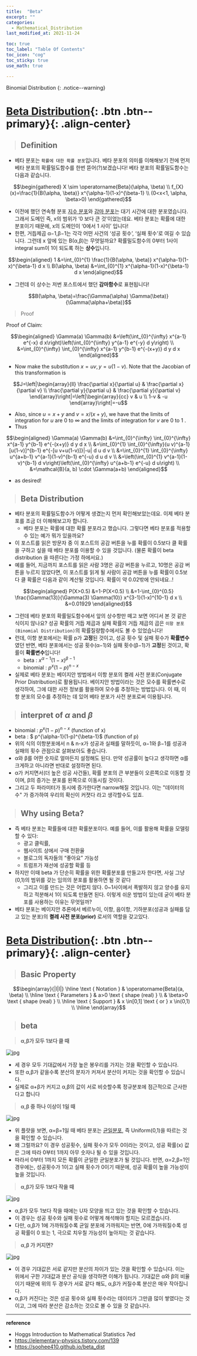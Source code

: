```yaml
---
title:  "Beta"
excerpt: ""
categories:
  - Mathematical_Distribution
last_modified_at: 2021-11-24

toc: true
toc_label: "Table Of Contents"
toc_icon: "cog"
toc_sticky: true
use_math: true

---
```


 Binomial Distribution
{: .notice--warning}

# [Beta Distribution](#link){: .btn .btn--primary}{: .align-center}

> ## Definition

- 베타 분포는 `확률에 대한 확률 분포`입니다. 베타 분포의 의미를 이해해보기 전에 먼저 베타 분포의 확률밀도함수를 한번 뜯어(?)보겠습니다! 베타 분포의 확률밀도함수는 다음과 같습니다.

$$\begin{gathered}
X \sim \operatorname{Beta}(\alpha, \beta) \\
f_{X}(x)=\frac{1}{B(\alpha, \beta)} x^{\alpha-1}(1-x)^{\beta-1} \\
(0<x<1, \alpha, \beta>0)
\end{gathered}$$

- 이전에 했던 연속형 분포 [지수 분포](https://soohee410.github.io/exponential_dist)와 [감마 분포](https://soohee410.github.io/gamma_dist)는 대기 시간에 대한 분포였습니다. 그래서 도메인 즉, x의 범위가 ‘0 보다 큰 것’이었는데요. 베타 분포는 확률에 대한 분포이기 때문에, x의 도메인이 ‘0에서 1 사이’ 입니다!
- 한편, 거듭제곱 α−1,β−1는 각각 어떤 사건의 ‘성공 횟수’, ‘실패 횟수’로 여길 수 있습니다. 그런데 x 앞에 있는 B(α,β)는 무엇일까요? 확률밀도함수의 0부터 1사이 integral sum이 1이 되도록 하는 **상수**입니다.

$$\begin{aligned}
1 &=\int_{0}^{1} \frac{1}{B(\alpha, \beta)} x^{\alpha-1}(1-x)^{\beta-1} d x \\
B(\alpha, \beta) &=\int_{0}^{1} x^{\alpha-1}(1-x)^{\beta-1} d x
\end{aligned}$$

- 그런데 이 상수는 저번 포스트에서 했던 **감마함수**로 표현됩니다!

$$B(\alpha, \beta)=\frac{\Gamma(\alpha) \Gamma(\beta)}{\Gamma(\alpha+\beta)}$$

> Proof

Proof of Claim:

$$\begin{aligned}
\Gamma(a) \Gamma(b) &=\left(\int_{0}^{\infty} x^{a-1} e^{-x} d x\right)\left(\int_{0}^{\infty} y^{a-1} e^{-y} d y\right) \\
&=\int_{0}^{\infty} \int_{0}^{\infty} x^{a-1} y^{b-1} e^{-(x+y)} d y d x
\end{aligned}$$

- Now make the substitution $x=u v, y=u(1-v)$. Note that the Jacobian of this transformation is

$$J=\left|\begin{array}{ll}
\frac{\partial x}{\partial u} & \frac{\partial x}{\partial v} \\
\frac{\partial y}{\partial u} & \frac{\partial y}{\partial v}
\end{array}\right|=\left|\begin{array}{cc}
v & u \\
1-v & -u
\end{array}\right|=-u$$

- Also, since $u=x+y$ and $v=x /(x+y)$, we have that the limits of integration for $u$ are 0 to $\infty$ and the limits of integration for $v$ are 0 to 1 .
- Thus

$$\begin{aligned}
\Gamma(a) \Gamma(b) &=\int_{0}^{\infty} \int_{0}^{\infty} x^{a-1} y^{b-1} e^{-(x+y)} d y d x \\
&=\int_{0}^{1} \int_{0}^{\infty}(u v)^{a-1}[u(1-v)]^{b-1} e^{-[u v+u(1-v)]}|-u| d u d v \\
&=\int_{0}^{1} \int_{0}^{\infty} u^{a+b-1} v^{a-1}(1-v)^{b-1} e^{-u} d u d v \\
&=\left(\int_{0}^{1} v^{a-1}(1-v)^{b-1} d v\right)\left(\int_{0}^{\infty} u^{a+b-1} e^{-u} d u\right) \\
&=\mathcal{B}(a, b) \cdot \Gamma(a+b)
\end{aligned}$$

- as desired!

> ## Beta Distribution 

- 베타 분포의 확률밀도함수가 어떻게 생겼는지 먼저 확인해보았는데요. 이제 베타 분포를 조금 더 이해해보고자 합니다.
  -  베타 분포는 확률에 대한 확률 분포라고 했습니다. 그렇다면 베타 분포를 적용할 수 있는 예가 뭐가 있을까요?
-  이 포스트를 읽은 방문자 중 이 포스트의 공감 버튼을 누를 확률이 0.5보다 클 확률을 구하고 싶을 때 베타 분포를 이용할 수 있을 것입니다. (물론 확률이 beta distribution 을 따른다는 가정 하에서요.)
- 예를 들어, 지금까지 포스트를 읽은 사람 3명은 공감 버튼을 누르고, 10명은 공감 버튼을 누르지 않았다면, 이 포스트를 읽게 될 사람이 공감 버튼을 누를 확률이 0.5보다 클 확률은 다음과 같이 계산될 것입니다. 확률이 약 0.02밖에 안되네요..!

$$\begin{aligned}
P(X>0.5) &=1-P(X<0.5) \\
&=1-\int_{0}^{0.5} \frac{\Gamma(13)}{\Gamma(3) \Gamma(10)} x^{3-1}(1-x)^{10-1} d x \\
&=0.01929
\end{aligned}$$

- 그런데 베타 분포의 확률밀도함수에서 앞의 상수항만 떼고 보면 어디서 본 것 같은 식이지 않나요? 성공 확률의 거듭 제곱과 실패 확률의 거듭 제곱의 곱은 `이항 분포(Binomial Distribution)`의 확률질량함수에서도 볼 수 있었습니다!
- 런데, 이항 분포에서는 확률 p가 **고정**된 것이고, 성공 횟수 및 실패 횟수가 **확률변수**였던 반면, 베타 분포에서는 성공 횟수(α−1)와 실패 횟수(β−1)가 **고정**된 것이고, 확률이 **확률변수**입니다!
  - beta : $x^{\alpha-1}(1-x)^{\beta-1}$
  - binomial : $p^{x}(1-p)^{n-x}$
- 실제로 베타 분포는 베이지안 방법에서 이항 분포의 켤레 사전 분포(Conjugate Prior Distribution)로 활용됩니다. 베이지안 방법이라는 것은 모수를 확률변수로 생각하여, 그에 대한 사전 정보를 활용하여 모수를 추정하는 방법입니다. 이 때, 이항 분포의 모수를 추정하는 데 있어 베타 분포가 사전 분포로써 이용됩니다.

> ## interpret of $\alpha$ and $\beta$

- binomial : $p^{x}(1-p)^{n-x}$ (function of x)
- beta : $ p^{\alpha-1}(1-p)^{\beta-1}$ (function of p)
- 위의 식의 이항분포에서 n & n-x가 성공과 실패를 말하듯이, α−1와 β−1를 성공과 실패의 횟수 관점으로 살펴보아도 좋습니다.
- α와 β를 어떤 숫자로 얼마든지 설정해도 된다. 만약 성공률이 높다고 생각하면 α를 크게하고 아니라면 반대로 설정하면 된다.
- α가 커지면서(더 높은 성공 사건들), 확률 분포의 큰 부분들이 오른쪽으로 이동할 것이며, β의 증가는 분포를 왼쪽으로 이동시킬 것이다.
- 그리고 두 파라미터가 동시에 증가한다면 narrow해질 것입니다. 이는 "데이터의 수" 가 증가하여 우리의 확신이 커졋다 라고 생각할수도 있죠.

> ## Why using Beta? 

- 즉 베타 분포는 확률들에 대한 확률분포이다. 예를 들어, 이를 활용해 확률을 모델링 할 수 있다:
  - 광고 클릭률,
  - 웹사이트 상에서 구매 전환율
  - 블로그의 독자들의 “좋아요” 가능성
  - 트럼프가 재선에 성공할 확률 등
- 하지만 이때 beta 가 단순히 확률을 위한 확률분포를 만들고자 한다면, 사실 그냥 (0,1)의 범위를 갖는 임의의 분포를 활용하면 될 것 같다
  - 그리고 이를 만드는 것은 어렵지 않다. 0~1사이에서 폭발하지 않고 양수를 유지하고 적분해서 1이 되도록 만들면 된다. 이렇게 쉬운 방법이 있는데 굳이 베타 분포를 사용하는 이유는 무엇일까?
- 베타 분포는 베이지안 추론에서 베르누이, 이항, 음이항, 기하분포(성공과 실패를 담고 있는 분포)의 **켤레 사전 분포(prior)** 로서의 역할을 갖고있다.

# [Beta Distribution](#link){: .btn .btn--primary}{: .align-center}

> ## Basic Property

$$\begin{array}{|l|l|}
\hline \text { Notation } & \operatorname{Beta}(a, \beta) \\
\hline \text { Parameters } & a>0 \text { shape (real) } \\
& \beta>0 \text { shape (real) } \\
\hline \text { Support } & x \in[0,1] \text { or } x \in(0,1) \\
\hline
\end{array}$$

> ## beta

> **α,β가 모두 1보다 클 때**

![jpg](/assets/images/Stat/153_1.jpg)

- 세 경우 모두 기대값에서 가장 높은 봉우리를 가지는 것을 확인할 수 있습니다. 
- 또한 α,β가 같을수록 분산의 분자가 커져서 분산이 커지는 것을 확인할 수 있습니다.
- 실제로 α+β가 커지고 α,β의 값이 서로 비슷할수록 정규분포에 점근적으로 근사한다고 합니다

> **α,β 중 하나 이상이 1일 때**

![jpg](/assets/images/Stat/152_2.jpg)

- 위 플랏을 보면, α=β=1일 때 베타 분포는 [균일분포](https://soohee410.github.io/uniform_dist), 즉 Uniform(0,1)을 따르는 것을 확인할 수 있습니다. 
- 왜 그럴까요? 이 경우 성공횟수, 실패 횟수가 모두 0이라는 것이고, 성공 확률(x) 값은 그에 따라 0부터 1까지 아무 숫자나 될 수 있을 것입니다. 
- 따라서 0부터 1까지 모든 확률이 균일한 균일분포가 될 것입니다. 반면, α=2,β=1인 경우에는, 성공횟수가 1이고 실패 횟수가 0이기 때문에, 성공 확률이 높을 가능성이 높을 것입니다.

> **α,β가 모두 1보다 작을 때**

![jpg](/assets/images/Stat/153_2.jpg)

- α,β가 모두 1보다 작을 때에는 U자 모양을 띄고 있는 것을 확인할 수 있습니다. 
- 이 경우는 성공 횟수와 실패 횟수로 어떻게 해석해야 할지는 모르겠습니다.
- 다만, α,β가 1에 가까워질수록 균일 분포에 가까워지는 반면, 0에 가까워질수록 성공 확률이 0 또는 1, 극으로 치우칠 가능성이 높아지는 것 같습니다.

> **α,β 가 커지면?**

![jpg](/assets/images/Stat/153_3.jpg)

- 이 경우 기대값은 서로 같지만 분산의 차이가 있는 것을 확인할 수 있습니다. 이는 위에서 구한 기대값과 분산 공식을 생각하면 이해가 됩니다. 기대값은 α와 β의 비율이기 때문에 위의 두 경우가 서로 같다 해도, α,β가 커질수록 분산은 매우 작아집니다. 
- α,β가 커진다는 것은 성공 횟수와 실패 횟수라는 데이터가 그만큼 많이 쌓였다는 것이고, 그에 따라 분산은 감소하는 것으로 볼 수 있을 것 같습니다.

---

**reference**

- Hoggs Introduction to Mathematical Statistics 7ed
- <https://elementary-physics.tistory.com/139>
- https://soohee410.github.io/beta_dist







